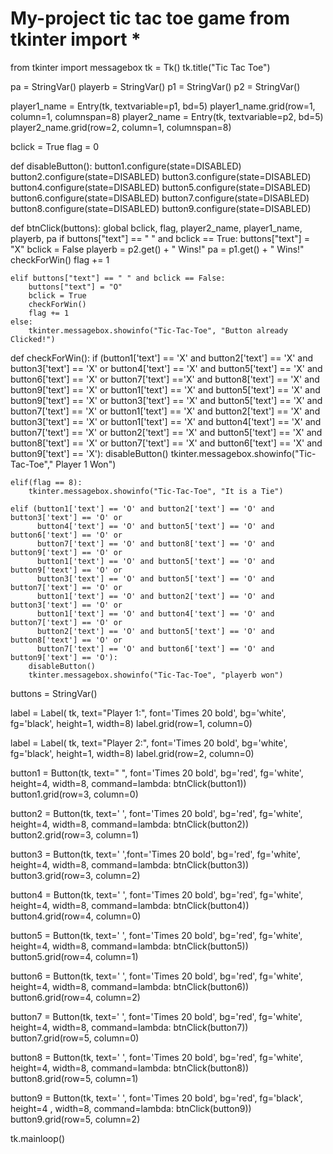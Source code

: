 # My-project tic tac toe game from tkinter import *
from tkinter import messagebox
tk = Tk()
tk.title("Tic Tac Toe")

pa = StringVar()
playerb = StringVar()
p1 = StringVar()
p2 = StringVar()

player1_name = Entry(tk, textvariable=p1, bd=5)
player1_name.grid(row=1, column=1, columnspan=8)
player2_name = Entry(tk, textvariable=p2, bd=5)
player2_name.grid(row=2, column=1, columnspan=8)

bclick = True
flag = 0

def disableButton():
    button1.configure(state=DISABLED)
    button2.configure(state=DISABLED)
    button3.configure(state=DISABLED)
    button4.configure(state=DISABLED)
    button5.configure(state=DISABLED)
    button6.configure(state=DISABLED)
    button7.configure(state=DISABLED)
    button8.configure(state=DISABLED)
    button9.configure(state=DISABLED)



def btnClick(buttons):
    global bclick, flag, player2_name, player1_name, playerb, pa
    if buttons["text"] == " " and bclick == True:
        buttons["text"] = "X"
        bclick = False
        playerb = p2.get() + " Wins!"
        pa = p1.get() + " Wins!"
        checkForWin()
        flag += 1


    elif buttons["text"] == " " and bclick == False:
        buttons["text"] = "O"
        bclick = True
        checkForWin()
        flag += 1
    else:
        tkinter.messagebox.showinfo("Tic-Tac-Toe", "Button already Clicked!")

def checkForWin():
    if (button1['text'] == 'X' and button2['text'] == 'X' and button3['text'] == 'X' or
        button4['text'] == 'X' and button5['text'] == 'X' and button6['text'] == 'X' or
        button7['text'] =='X' and button8['text'] == 'X' and button9['text'] == 'X' or
        button1['text'] == 'X' and button5['text'] == 'X' and button9['text'] == 'X' or
        button3['text'] == 'X' and button5['text'] == 'X' and button7['text'] == 'X' or
        button1['text'] == 'X' and button2['text'] == 'X' and button3['text'] == 'X' or
        button1['text'] == 'X' and button4['text'] == 'X' and button7['text'] == 'X' or
        button2['text'] == 'X' and button5['text'] == 'X' and button8['text'] == 'X' or
        button7['text'] == 'X' and button6['text'] == 'X' and button9['text'] == 'X'):
        disableButton()
        tkinter.messagebox.showinfo("Tic-Tac-Toe"," Player 1 Won")
       

    elif(flag == 8):
        tkinter.messagebox.showinfo("Tic-Tac-Toe", "It is a Tie")

    elif (button1['text'] == 'O' and button2['text'] == 'O' and button3['text'] == 'O' or
          button4['text'] == 'O' and button5['text'] == 'O' and button6['text'] == 'O' or
          button7['text'] == 'O' and button8['text'] == 'O' and button9['text'] == 'O' or
          button1['text'] == 'O' and button5['text'] == 'O' and button9['text'] == 'O' or
          button3['text'] == 'O' and button5['text'] == 'O' and button7['text'] == 'O' or
          button1['text'] == 'O' and button2['text'] == 'O' and button3['text'] == 'O' or
          button1['text'] == 'O' and button4['text'] == 'O' and button7['text'] == 'O' or
          button2['text'] == 'O' and button5['text'] == 'O' and button8['text'] == 'O' or
          button7['text'] == 'O' and button6['text'] == 'O' and button9['text'] == 'O'):
        disableButton()
        tkinter.messagebox.showinfo("Tic-Tac-Toe", "playerb won")
       

buttons = StringVar()

label = Label( tk, text="Player 1:", font='Times 20 bold', bg='white', fg='black', height=1, width=8)
label.grid(row=1, column=0)


label = Label( tk, text="Player 2:", font='Times 20 bold', bg='white', fg='black', height=1, width=8)
label.grid(row=2, column=0)

button1 = Button(tk, text=" ", font='Times 20 bold', bg='red', fg='white', height=4, width=8, command=lambda: btnClick(button1))
button1.grid(row=3, column=0)

button2 = Button(tk, text=' ', font='Times 20 bold', bg='red', fg='white', height=4, width=8, command=lambda: btnClick(button2))
button2.grid(row=3, column=1)

button3 = Button(tk, text=' ',font='Times 20 bold', bg='red', fg='white', height=4, width=8, command=lambda: btnClick(button3))
button3.grid(row=3, column=2)

button4 = Button(tk, text=' ', font='Times 20 bold', bg='red', fg='white', height=4, width=8, command=lambda: btnClick(button4))
button4.grid(row=4, column=0)

button5 = Button(tk, text=' ', font='Times 20 bold', bg='red', fg='white', height=4, width=8, command=lambda: btnClick(button5))
button5.grid(row=4, column=1)

button6 = Button(tk, text=' ', font='Times 20 bold', bg='red', fg='white', height=4, width=8, command=lambda: btnClick(button6))
button6.grid(row=4, column=2)

button7 = Button(tk, text=' ', font='Times 20 bold', bg='red', fg='white', height=4, width=8, command=lambda: btnClick(button7))
button7.grid(row=5, column=0)

button8 = Button(tk, text=' ', font='Times 20 bold', bg='red', fg='white', height=4, width=8, command=lambda: btnClick(button8))
button8.grid(row=5, column=1)

button9 = Button(tk, text=' ', font='Times 20 bold', bg='red', fg='black', height=4 , width=8, command=lambda: btnClick(button9))
button9.grid(row=5, column=2) 

tk.mainloop()
